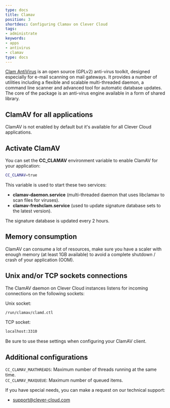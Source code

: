 ```yaml
---
type: docs
title: Clamav
position: 3
shortdesc: Configuring Clamav on Clever Cloud
tags:
- administrate
keywords:
- apps
- antivirus
- clamav
type: docs
---
```


[Clam AntiVirus](https://www.clamav.net/) is an open source (GPLv2) anti-virus toolkit, designed especially for e-mail scanning on mail gateways. It provides a number of utilities including a flexible and scalable multi-threaded daemon, a command line scanner and advanced tool for automatic database updates. The core of the package is an anti-virus engine available in a form of shared library.

## ClamAV for all applications

ClamAV is not enabled by default but it's available for all Clever Cloud applications.

## Activate ClamAV

You can set the **CC_CLAMAV** environment variable to enable ClamAV for your application:

```bash
CC_CLAMAV=true
```

This variable is used to start these two services:

* **clamav-daemon.service** (multi-threaded daemon that uses libclamav to scan files for viruses).
* **clamav-freshclam.service** (used to update signature database sets to the latest version).

The signature database is updated every 2 hours.

## Memory consumption

ClamAV can consume a lot of resources, make sure you have a scaler with enough memory (at least 1GB available) to avoid a complete shutdown / crash of your application (OOM).

## Unix and/or TCP sockets connections

The ClamAV daemon on Clever Cloud instances listens for incoming connections on the following sockets:

Unix socket:

```bash
/run/clamav/clamd.ctl
```

TCP socket:

```bash
localhost:3310
```

Be sure to use these settings when configuring your ClamAV client.

## Additional configurations

`CC_CLAMAV_MAXTHREADS`: Maximum number of threads running at the same time.  
`CC_CLAMAV_MAXQUEUE`: Maximum number of queued items.

If you have special needs, you can make a request on our technical support:

* <support@clever-cloud.com>
